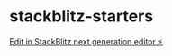 # stackblitz-starters

[Edit in StackBlitz next generation editor ⚡️](https://stackblitz.com/~/github.com/H3lene13/stackblitz-starters)